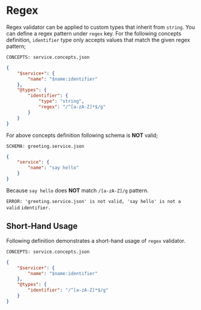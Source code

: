 # Regex

Regex validator can be applied to custom types that inherit from `string`. You
can define a regex pattern under `regex` key. For the following concepts
definition, `identifier` type only accepts values that match the given regex
pattern;

`CONCEPTS: service.concepts.json`

```json
{
    "$service+": {
        "name": "$name:identifier"
    },
    "@types": {
        "identifier": {
            "type": "string",
            "regex": "/^[a-zA-Z]*$/g"
        }
    }
}
```

For above concepts definition following schema is **NOT** valid;

`SCHEMA: greeting.service.json`

```json
{
    "service": {
        "name": "say hello"
    }
}
```

Because `say hello` does **NOT** match `/[a-zA-Z]/g` pattern.

`ERROR: 'greeting.service.json' is not valid, 'say hello' is not a valid`
`identifier.`

## Short-Hand Usage

Following definition demonstrates a short-hand usage of `regex` validator.

`CONCEPTS: service.concepts.json`

```json
{
    "$service+": {
        "name": "$name:identifier"
    },
    "@types": {
        "identifier": "/^[a-zA-Z]*$/g"
    }
}
```
